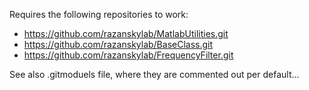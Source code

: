 Requires the following repositories to work:
- https://github.com/razanskylab/MatlabUtilities.git
- https://github.com/razanskylab/BaseClass.git
- https://github.com/razanskylab/FrequencyFilter.git

See also .gitmoduels file, where they are commented out per default...

